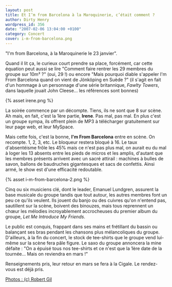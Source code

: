 ```yaml
---
layout: post
title: Et I’m from Barcelona à la Maroquinerie, c’était comment ?
author: Dirty Henry
wordpress_id: 356
date: "2007-02-06 13:04:00 +0100"
category: Concert
cover: i-m-from-barcelona.png
---
```


"I'm from Barcelona, à la Maroquinerie le 23 janvier".

Quand il lit ça, le curieux court prendre sa place, forcément, car cette
équation peut aussi se lire "Comment faire rentrer les 29 membres du groupe sur
10m² ?" (oui, 29 !) ou encore "Mais pourquoi diable s'appeler I'm From Barcelona
quand on vient de Jönköping en Suède ?" (il s'agit en fait d'un hommage à un
personnage d'une série britannique, _Fawlty Towers_, dans laquelle jouait John
Cleese… les références sont bonnes)

{% asset irene.png %}

La soirée commence par un décompte. Tiens, ils ne sont que 8 sur scène. Ah mais,
en fait, c'est la 1ère partie, **Irene**. Pas mal, pas mal. En plus c'est un
groupe sympa, ils offrent plein de MP3 à télécharger gratuitement sur leur page
web, et leur MySpace.

Mais cette fois, c'est la bonne, **I'm From Barcelona** entre en scène. On
recompte. 1, 2, 3, etc. Le bloqueur restera bloqué à 16. Le taux d'absentéisme
frôle les 45% mais ce n'est pas plus mal, on aurait eu du mal à loger les 13
absents entre les pieds de micros et les amplis, d'autant que les membres
présents arrivent avec un sacré attirail : machines à bulles de savon, ballons
de baudruches gigantesques et sacs de confettis. Ainsi armé, le show est d'une
efficacité redoutable.

{% asset i-m-from-barcelona-2.png %}

Cinq ou six musiciens clé, dont le leader, Emanuel Lundgren, assurent la base
musicale du groupe tandis que tout autour, les autres membres font un peu ce
qu'ils veulent. Ils jouent du banjo ou des cuivres qu'on n'entend pas,
sautillent sur la scène, boivent des binouzes, mais tous reprennent un chœur les
mélodies incroyablement accrocheuses du premier album du groupe, _Let Me
Introduce My Friends_.

Le public est conquis, frappant dans ses mains et frétillant du bassin ou
balançant ses bras pendant les chansons plus mélancoliques du groupe.
D'ailleurs, à la fin du concert, le stock de tee-shirts que le groupe vend
lui-même sur la scène fera pâle figure. Le saxo du groupe annoncera la mine
défaite : "On a épuisé tous nos tee-shirts et ce n'est que la 1ère date de la
tournée… Mais on reviendra en mars !"

Renseignements pris, leur retour en mars se fera à la Cigale. Le rendez-vous est
déjà pris.

[Photos : (c) Robert Gil](https://www.photosconcerts.com/)
